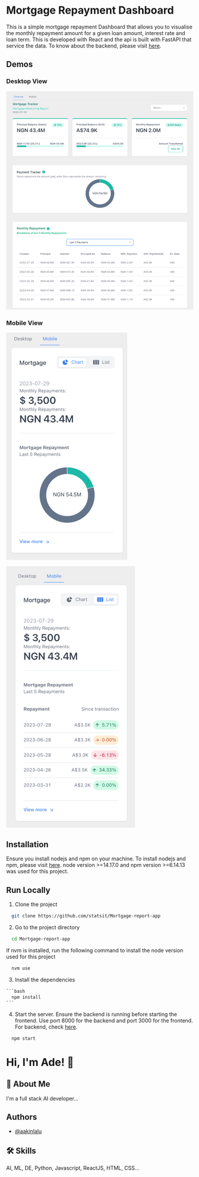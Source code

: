 
# Mortgage Repayment Dashboard
This is a simple mortgage repayment Dashboard that allows you to visualise the monthly repayment amount for a given loan amount, interest rate and loan term. This is developed with React and the api is built with FastAPI that service the data. To know about the backend, please visit [here](https://github.com/statsit/mortgage-app.git). 

## Demos

### Desktop View
![App Screenshot](images/Desktop.png)

### Mobile View
![App Screenshot](images/mobile1.png)

![App Screenshot](images/mobile2.png)


## Installation
Ensure you install nodejs and npm on your machine. To install nodejs and npm, please visit [here](https://nodejs.org/en/download/).
node version >=14.17.0 and npm version >=6.14.13 was used for this project.
    
## Run Locally
1. Clone the project

```bash
  git clone https://github.com/statsit/Mortgage-report-app
```

2. Go to the project directory

  ```bash
    cd Mortgage-report-app
  ```
  If nvm is installed, run the following command to install the node version used for this project

  ```bash
    nvm use
  ```
  3. Install the dependencies 
    
    ```bash
      npm install
    ```
4. Start the server. Ensure the backend is running before starting the frontend. Use port 8000 for the backend and port 3000 for the frontend. For backend, check [here](https://github.com/statsit/mortgage-app.git).
  
  ```bash
    npm start
  ```

# Hi, I'm Ade! 👋


## 🚀 About Me
I'm a full stack AI developer...


## Authors

- [@aakinlalu](https://www.github.com/aakinlalu)


## 🛠 Skills
AI, ML, DE,  Python, Javascript, ReactJS, HTML, CSS...